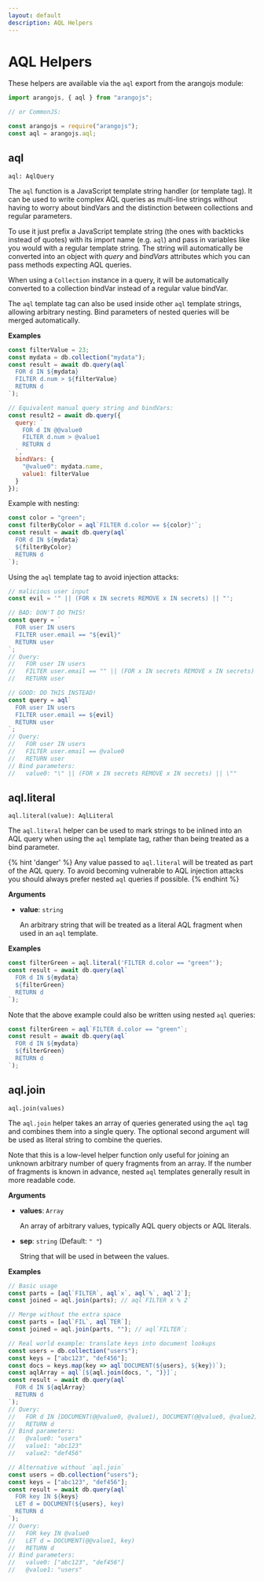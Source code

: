 ```yaml
---
layout: default
description: AQL Helpers
---
```

# AQL Helpers

These helpers are available via the `aql` export from the arangojs module:

```js
import arangojs, { aql } from "arangojs";

// or CommonJS:

const arangojs = require("arangojs");
const aql = arangojs.aql;
```

## aql

`aql: AqlQuery`

The `aql` function is a JavaScript template string handler (or template tag).
It can be used to write complex AQL queries as multi-line strings without
having to worry about bindVars and the distinction between collections
and regular parameters.

To use it just prefix a JavaScript template string (the ones with backticks
instead of quotes) with its import name (e.g. `aql`) and pass in variables
like you would with a regular template string. The string will automatically
be converted into an object with _query_ and _bindVars_ attributes which you
can pass methods expecting AQL queries.

When using a `Collection` instance in a query, it will be automatically
converted to a collection bindVar instead of a regular value bindVar.

The `aql` template tag can also be used inside other `aql` template strings,
allowing arbitrary nesting. Bind parameters of nested queries will be merged
automatically.

**Examples**

```js
const filterValue = 23;
const mydata = db.collection("mydata");
const result = await db.query(aql`
  FOR d IN ${mydata}
  FILTER d.num > ${filterValue}
  RETURN d
`);

// Equivalent manual query string and bindVars:
const result2 = await db.query({
  query: `
    FOR d IN @@value0
    FILTER d.num > @value1
    RETURN d
  `,
  bindVars: {
    "@value0": mydata.name,
    value1: filterValue
  }
});
```

Example with nesting:

```js
const color = "green";
const filterByColor = aql`FILTER d.color == ${color}'`;
const result = await db.query(aql`
  FOR d IN ${mydata}
  ${filterByColor}
  RETURN d
`);
```

Using the `aql` template tag to avoid injection attacks:

```js
// malicious user input
const evil = '" || (FOR x IN secrets REMOVE x IN secrets) || "';

// BAD: DON'T DO THIS!
const query = `
  FOR user IN users
  FILTER user.email == "${evil}"
  RETURN user
`;
// Query:
//   FOR user IN users
//   FILTER user.email == "" || (FOR x IN secrets REMOVE x IN secrets) || ""
//   RETURN user

// GOOD: DO THIS INSTEAD!
const query = aql`
  FOR user IN users
  FILTER user.email == ${evil}
  RETURN user
`;
// Query:
//   FOR user IN users
//   FILTER user.email == @value0
//   RETURN user
// Bind parameters:
//   value0: "\" || (FOR x IN secrets REMOVE x IN secrets) || \""
```

## aql.literal

`aql.literal(value): AqlLiteral`

The `aql.literal` helper can be used to mark strings to be inlined into an AQL
query when using the `aql` template tag, rather than being treated as a bind
parameter.

{% hint 'danger' %}
Any value passed to `aql.literal` will be treated as part of the AQL query.
To avoid becoming vulnerable to AQL injection attacks you should always prefer
nested `aql` queries if possible.
{% endhint %}

**Arguments**

- **value**: `string`

  An arbitrary string that will be treated as a literal AQL fragment when used
  in an `aql` template.

**Examples**

```js
const filterGreen = aql.literal('FILTER d.color == "green"');
const result = await db.query(aql`
  FOR d IN ${mydata}
  ${filterGreen}
  RETURN d
`);
```

Note that the above example could also be written using nested `aql` queries:

```js
const filterGreen = aql`FILTER d.color == "green"`;
const result = await db.query(aql`
  FOR d IN ${mydata}
  ${filterGreen}
  RETURN d
`);
```

## aql.join

`aql.join(values)`

The `aql.join` helper takes an array of queries generated using the `aql` tag
and combines them into a single query. The optional second argument will be
used as literal string to combine the queries.

Note that this is a low-level helper function only useful for joining an
unknown arbitrary number of query fragments from an array. If the number of
fragments is known in advance, nested `aql` templates generally result in more
readable code.

**Arguments**

- **values**: `Array`

  An array of arbitrary values, typically AQL query objects or AQL literals.

- **sep**: `string` (Default: `" "`)

  String that will be used in between the values.

**Examples**

```js
// Basic usage
const parts = [aql`FILTER`, aql`x`, aql`%`, aql`2`];
const joined = aql.join(parts); // aql`FILTER x % 2`

// Merge without the extra space
const parts = [aql`FIL`, aql`TER`];
const joined = aql.join(parts, ""); // aql`FILTER`;

// Real world example: translate keys into document lookups
const users = db.collection("users");
const keys = ["abc123", "def456"];
const docs = keys.map(key => aql`DOCUMENT(${users}, ${key})`);
const aqlArray = aql`[${aql.join(docs, ", ")}]`;
const result = await db.query(aql`
  FOR d IN ${aqlArray}
  RETURN d
`);
// Query:
//   FOR d IN [DOCUMENT(@@value0, @value1), DOCUMENT(@@value0, @value2)]
//   RETURN d
// Bind parameters:
//   @value0: "users"
//   value1: "abc123"
//   value2: "def456"

// Alternative without `aql.join`
const users = db.collection("users");
const keys = ["abc123", "def456"];
const result = await db.query(aql`
  FOR key IN ${keys}
  LET d = DOCUMENT(${users}, key)
  RETURN d
`);
// Query:
//   FOR key IN @value0
//   LET d = DOCUMENT(@@value1, key)
//   RETURN d
// Bind parameters:
//   value0: ["abc123", "def456"]
//   @value1: "users"
```
